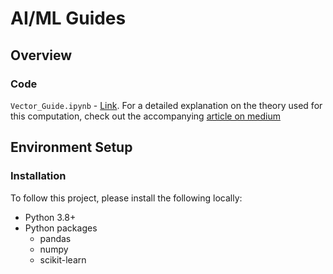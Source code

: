 # AI/ML Guides

## Overview



### Code
`Vector_Guide.ipynb` -  [Link](https://github.com/ayoakin/AI_ML_Guides/blob/main/Vector_Guide.ipynb). For a detailed explanation on the theory used for this computation, check out the accompanying [article on medium](https://medium.com/@ayoakinkugbe/guide-creating-and-computing-vectors-using-python-8a032735ff03)



## Environment Setup

### Installation
To follow this project, please install the following locally:
* Python 3.8+
* Python packages
  * pandas
  * numpy
  * scikit-learn
